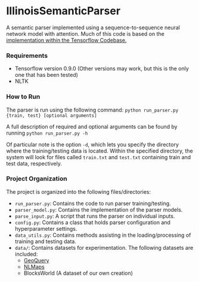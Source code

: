 # IllinoisSemanticParser
A semantic parser implemented using a sequence-to-sequence neural network model with attention. Much of this code is based on the [implementation within the Tensorflow Codebase.](https://github.com/tensorflow/tensorflow/blob/master/tensorflow/python/ops/seq2seq.py)

### Requirements
* Tensorflow version 0.9.0 (Other versions may work, but this is the only one that has been tested)
* NLTK

### How to Run
The parser is run using the following command:
`python run_parser.py {train, test} [optional arguments]`

A full description of required and optional arguments can be found by running `python run_parser.py -h`

Of particular note is the option `-d`, which lets you specify the directory where the training/testing data is located. 
Within the specified directory, the system will look for files called `train.txt` and `test.txt` containing train and test data, respectively.

### Project Organization
The project is organized into the following files/directories:
* `run_parser.py`: Contains the code to run parser training/testing.
* `parser_model.py`: Contains the implementation of the parser models.
* `parse_input.py`: A script that runs the parser on individual inputs.
* `config.py`: Contains a class that holds parser configuration and hyperparameter settings.
* `data_utils.py`: Contains methods assisting in the loading/processing of training and testing data.
* `data/`: Contains datasets for experimentation. The following datasets are included:
    * [GeoQuery](https://www.cs.utexas.edu/users/ml/nldata/geoquery.html)
    * [NLMaps](http://www.cl.uni-heidelberg.de/statnlpgroup/nlmaps/)
    * BlocksWorld (A dataset of our own creation)
